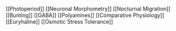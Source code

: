 [[Photoperiod]]
[[Neuronal Morphometry]]
[[Nocturnal Migration]]
[[Bunting]]
[[GABA]]
[[Polyamines]]
[[Comparative Physiology]]
[[Euryhaline]]
[[Osmotic Stress Tolerance]]
